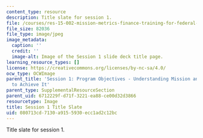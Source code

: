 ```yaml
---
content_type: resource
description: Title slate for session 1.
file: /courses/res-15-002-mission-metrics-finance-training-for-federal-credit-program-professionals-summer-2016/080713cd7130a9155930ecc1ad2c12bc_RES15-002_Session_1.jpg
file_size: 82036
file_type: image/jpeg
image_metadata:
  caption: ''
  credit: ''
  image-alt: Image of the Session 1 slide deck title page.
learning_resource_types: []
license: https://creativecommons.org/licenses/by-nc-sa/4.0/
ocw_type: OCWImage
parent_title: 'Session 1: Program Objectives - Understanding Mission and How Best
  to Achieve It'
parent_type: SupplementalResourceSection
parent_uid: 6712229f-d71f-3221-ea88-ce00d32d3866
resourcetype: Image
title: Session 1 Title Slate
uid: 080713cd-7130-a915-5930-ecc1ad2c12bc
---
```

Title slate for session 1.